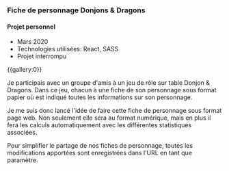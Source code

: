### Fiche de personnage Donjons & Dragons
#### Projet personnel

* Mars 2020
* Technologies utilisées: React, SASS
* Projet interrompu

{{gallery:0}}

Je participais avec un groupe d'amis à un jeu de rôle sur table Donjon & Dragons. Dans ce jeu, chacun à une fiche de son personnage sous format papier où est indiqué toutes les informations sur son personnage.

Je me suis donc lancé l'idée de faire cette fiche de personnage sous format page web. Non seulement elle sera au format numérique, mais en plus il fera les calculs automatiquement avec les différentes statistiques associées.

Pour simplifier le partage de nos fiches de personnage, toutes les modifications apportées sont enregistrées dans l'URL en tant que paramètre.
